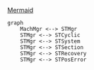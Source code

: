 [Mermaid](https://mermaid.live/)

```mermaid
graph
    MachMgr <--> STMgr
    STMgr <--> STCyclic
    STMgr <--> STSystem
    STMgr <--> STSection
    STMgr <--> STRecovery
    STMgr <--> STPosError
```